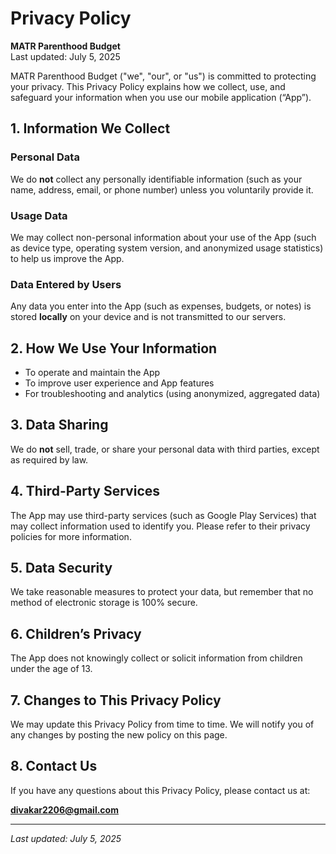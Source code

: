 # Privacy Policy

**MATR Parenthood Budget**  
Last updated: July 5, 2025

MATR Parenthood Budget ("we", "our", or "us") is committed to protecting your privacy. This Privacy Policy explains how we collect, use, and safeguard your information when you use our mobile application (“App”).

## 1. Information We Collect

### Personal Data
We do **not** collect any personally identifiable information (such as your name, address, email, or phone number) unless you voluntarily provide it.

### Usage Data
We may collect non-personal information about your use of the App (such as device type, operating system version, and anonymized usage statistics) to help us improve the App.

### Data Entered by Users
Any data you enter into the App (such as expenses, budgets, or notes) is stored **locally** on your device and is not transmitted to our servers.

## 2. How We Use Your Information

- To operate and maintain the App
- To improve user experience and App features
- For troubleshooting and analytics (using anonymized, aggregated data)

## 3. Data Sharing

We do **not** sell, trade, or share your personal data with third parties, except as required by law.

## 4. Third-Party Services

The App may use third-party services (such as Google Play Services) that may collect information used to identify you. Please refer to their privacy policies for more information.

## 5. Data Security

We take reasonable measures to protect your data, but remember that no method of electronic storage is 100% secure.

## 6. Children’s Privacy

The App does not knowingly collect or solicit information from children under the age of 13.

## 7. Changes to This Privacy Policy

We may update this Privacy Policy from time to time. We will notify you of any changes by posting the new policy on this page.

## 8. Contact Us

If you have any questions about this Privacy Policy, please contact us at:

**divakar2206@gmail.com**

---

_Last updated: July 5, 2025_
